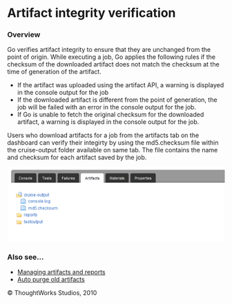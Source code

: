 
 

Artifact integrity verification<!-- {.collapsible-heading onclick="toggleCollapse($(this));"} -->
===============================

### Overview<!-- {.collapsible-heading onclick="toggleCollapse($(this));"} -->

Go verifies artifact integrity to ensure that they are unchanged from
the point of origin. While executing a job, Go applies the following
rules if the checksum of the downloaded artifact does not match the
checksum at the time of generation of the artifact.

-   If the artifact was uploaded using the artifact API, a warning is
    displayed in the console output for the job
-   If the downloaded artifact is different from the point of
    generation, the job will be failed with an error in the console
    output for the job.
-   If Go is unable to fetch the original checksum for the downloaded
    artifact, a warning is displayed in the console output for the job.

Users who download artifacts for a job from the artifacts tab on the
dashboard can verify their integirty by using the md5.checksum file
within the cruise-output folder available on same tab. The file contains
the name and checksum for each artifact saved by the job.

![](../resources/images/cruise/md5_checksum.png)

### Also see...<!-- {.collapsible-heading onclick="toggleCollapse($(this));"} -->

-   [Managing artifacts and
    reports](../configuration/managing_artifacts_and_reports.html)
-   [Auto purge old artifacts](../configuration/delete_artifacts.html)





© ThoughtWorks Studios, 2010


